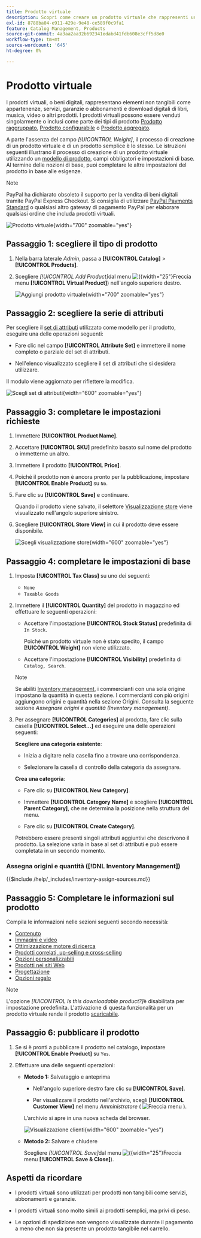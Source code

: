 ```yaml
---
title: Prodotto virtuale
description: Scopri come creare un prodotto virtuale che rappresenti un elemento non tangibile, ad esempio un’iscrizione, un servizio, una garanzia o un abbonamento.
exl-id: 8788ba04-e911-429e-9e48-ce589f0c9fa1
feature: Catalog Management, Products
source-git-commit: 4a3aa2aa32b692341edabd41fdb608e3cff5d8e0
workflow-type: tm+mt
source-wordcount: '645'
ht-degree: 0%

---
```


# Prodotto virtuale

I prodotti virtuali, o beni digitali, rappresentano elementi non tangibili come appartenenze, servizi, garanzie o abbonamenti e download digitali di libri, musica, video o altri prodotti. I prodotti virtuali possono essere venduti singolarmente o inclusi come parte dei tipi di prodotto [Prodotto raggruppato](product-create-grouped.md), [Prodotto configurabile](product-create-configurable.md) o [Prodotto aggregato](product-create-bundle.md).

A parte l&#39;assenza del campo _[!UICONTROL Weight]_, il processo di creazione di un prodotto virtuale e di un prodotto semplice è lo stesso. Le istruzioni seguenti illustrano il processo di creazione di un prodotto virtuale utilizzando un [modello di prodotto](attribute-sets.md), campi obbligatori e impostazioni di base. Al termine delle nozioni di base, puoi completare le altre impostazioni del prodotto in base alle esigenze.

>[!NOTE]
>
>PayPal ha dichiarato obsoleto il supporto per la vendita di beni digitali tramite PayPal Express Checkout. Si consiglia di utilizzare [PayPal Payments Standard](../stores-purchase/paypal-payments-standard.md) o qualsiasi altro gateway di pagamento PayPal per elaborare qualsiasi ordine che includa prodotti virtuali.

![Prodotto virtuale](./assets/product-virtual-membership.png){width="700" zoomable="yes"}

## Passaggio 1: scegliere il tipo di prodotto

1. Nella barra laterale _Admin_, passa a **[!UICONTROL Catalog]** > **[!UICONTROL Products]**.

1. Scegliere _[!UICONTROL Add Product]_&#x200B;dal menu ![ ( ](../assets/icon-menu-down-arrow-red.png){width="25"}Freccia menu **[!UICONTROL Virtual Product]**) nell&#39;angolo superiore destro.

   ![Aggiungi prodotto virtuale](./assets/product-add-virtual.png){width="700" zoomable="yes"}

## Passaggio 2: scegliere la serie di attributi

Per scegliere il [set di attributi](attribute-sets.md) utilizzato come modello per il prodotto, eseguire una delle operazioni seguenti:

- Fare clic nel campo **[!UICONTROL Attribute Set]** e immettere il nome completo o parziale del set di attributi.

- Nell&#39;elenco visualizzato scegliere il set di attributi che si desidera utilizzare.

Il modulo viene aggiornato per riflettere la modifica.

![Scegli set di attributi](./assets/product-create-choose-attribute-set.png){width="600" zoomable="yes"}

## Passaggio 3: completare le impostazioni richieste

1. Immettere **[!UICONTROL Product Name]**.

1. Accettare **[!UICONTROL SKU]** predefinito basato sul nome del prodotto o immetterne un altro.

1. Immettere il prodotto **[!UICONTROL Price]**.

1. Poiché il prodotto non è ancora pronto per la pubblicazione, impostare **[!UICONTROL Enable Product]** su `No`.

1. Fare clic su **[!UICONTROL Save]** e continuare.

   Quando il prodotto viene salvato, il selettore [Visualizzazione store](introduction.md#product-scope) viene visualizzato nell&#39;angolo superiore sinistro.

1. Scegliere **[!UICONTROL Store View]** in cui il prodotto deve essere disponibile.

   ![Scegli visualizzazione store](./assets/product-create-store-view-choose.png){width="600" zoomable="yes"}

## Passaggio 4: completare le impostazioni di base

1. Imposta **[!UICONTROL Tax Class]** su uno dei seguenti:

   - `None`
   - `Taxable Goods`

1. Immettere il **[!UICONTROL Quantity]** del prodotto in magazzino ed effettuare le seguenti operazioni:

   - Accettare l&#39;impostazione **[!UICONTROL Stock Status]** predefinita di `In Stock`.

     Poiché un prodotto virtuale non è stato spedito, il campo **[!UICONTROL Weight]** non viene utilizzato.

   - Accettare l&#39;impostazione **[!UICONTROL Visibility]** predefinita di `Catalog, Search`.

   >[!NOTE]
   >
   >Se abiliti [Inventory management](../inventory-management/introduction.md), i commercianti con una sola origine impostano la quantità in questa sezione. I commercianti con più origini aggiungono origini e quantità nella sezione Origini. Consulta la seguente sezione _Assegnare origini e quantità (Inventory management)_.

1. Per assegnare **[!UICONTROL Categories]** al prodotto, fare clic sulla casella **[!UICONTROL Select…]** ed eseguire una delle operazioni seguenti:

   **Scegliere una categoria esistente**:

   - Inizia a digitare nella casella fino a trovare una corrispondenza.

   - Selezionare la casella di controllo della categoria da assegnare.

   **Crea una categoria**:

   - Fare clic su **[!UICONTROL New Category]**.

   - Immettere **[!UICONTROL Category Name]** e scegliere **[!UICONTROL Parent Category]**, che ne determina la posizione nella struttura del menu.

   - Fare clic su **[!UICONTROL Create Category]**.

   Potrebbero essere presenti singoli attributi aggiuntivi che descrivono il prodotto. La selezione varia in base al set di attributi e può essere completata in un secondo momento.

### Assegna origini e quantità ([!DNL Inventory Management])

{{$include /help/_includes/inventory-assign-sources.md}}

## Passaggio 5: Completare le informazioni sul prodotto

Compila le informazioni nelle sezioni seguenti secondo necessità:

- [Contenuto](product-content.md)
- [Immagini e video](product-images-and-video.md)
- [Ottimizzazione motore di ricerca](product-search-engine-optimization.md)
- [Prodotti correlati, up-selling e cross-selling](related-products-up-sells-cross-sells.md)
- [Opzioni personalizzabili](settings-advanced-custom-options.md)
- [Prodotti nei siti Web](settings-basic-websites.md)
- [Progettazione](settings-advanced-design.md)
- [Opzioni regalo](product-gift-options.md)

>[!NOTE]
>
>L&#39;opzione _[!UICONTROL Is this downloadable product?]_&#x200B;è disabilitata per impostazione predefinita. L&#39;attivazione di questa funzionalità per un prodotto virtuale rende il prodotto [scaricabile](product-create-downloadable.md#downloadable-product).

## Passaggio 6: pubblicare il prodotto

1. Se si è pronti a pubblicare il prodotto nel catalogo, impostare **[!UICONTROL Enable Product]** su `Yes`.

1. Effettuare una delle seguenti operazioni:

   - **Metodo 1:** Salvataggio e anteprima

      - Nell&#39;angolo superiore destro fare clic su **[!UICONTROL Save]**.

      - Per visualizzare il prodotto nell&#39;archivio, scegli **[!UICONTROL Customer View]** nel menu _Amministratore_ ( ![Freccia menu](../assets/icon-menu-down-arrow-black.png) ).

     L’archivio si apre in una nuova scheda del browser.

     ![Visualizzazione clienti](./assets/product-admin-customer-view.png){width="600" zoomable="yes"}

   - **Metodo 2:** Salvare e chiudere

     Scegliere _[!UICONTROL Save]_&#x200B;dal menu ![ (](../assets/icon-menu-down-arrow-red.png){width="25"}Freccia menu **[!UICONTROL Save & Close]**).

## Aspetti da ricordare

- I prodotti virtuali sono utilizzati per prodotti non tangibili come servizi, abbonamenti e garanzie.

- I prodotti virtuali sono molto simili ai prodotti semplici, ma privi di peso.

- Le opzioni di spedizione non vengono visualizzate durante il pagamento a meno che non sia presente un prodotto tangibile nel carrello.

<!-- Last updated from includes: 2023-05-19 17:14:58 -->
